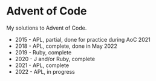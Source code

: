 # Advent of Code

My solutions to Advent of Code.

- 2015 - APL, partial, done for practice during AoC 2021
- 2018 - APL, complete, done in May 2022
- 2019 - Ruby, complete
- 2020 - J and/or Ruby, complete
- 2021 - APL, complete
- 2022 - APL, in progress
